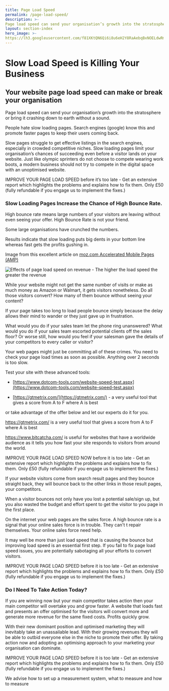 ```yaml
---
title: Page Load Speed
permalink: /page-load-speed/
description: >-
Page load speed can send your organisation’s growth into the stratosphere or bring it crashing down to earth without a sound.
layout: section-index
hero_image: >-
https://lh3.googleusercontent.com/f81XKtQN6Qi6i8u6eH2Y8RaAebqBxNOELdwRmq1B7LWbT4SNnGPUXtKJDP-Ktrk7ORoUCon6zpIMThfYLz0=w1200-h500-c-rj-e30#.jpg
---
```


# Slow Load Speed is Killing Your Business

## Your website page load speed can make or break your organisation

Page load speed can send your organisation’s growth into the stratosphere or bring it crashing down to earth without a sound.

People hate slow loading pages. Search engines (google) know this and promote faster pages to keep their users coming back.

Slow pages struggle to get effective listings in the search engines, especially in crowded competitive niches. Slow loading pages limit your organisation’s chances of succeeding even before a visitor lands on your website. Just like olympic sprinters do not choose to compete wearing work boots, a modern business should not try to compete in the digital space with an unoptimised website.

 IMPROVE YOUR PAGE LOAD SPEED  before it’s too late - Get an extensive report which highlights the problems and explains how to fix them. Only £50 (fully refundable if you engage us to implement the fixes.) 

### Slow Loading Pages Increase the Chance of High Bounce Rate.

High bounce rate means large numbers of your visitors are leaving without even seeing your offer. High Bounce Rate is not your friend.

Some large organisations have crunched the numbers.

Results indicate that slow loading puts big dents in your bottom line whereas fast gets the profits gushing in.

Image from this excellent article on [moz.com Accelerated Mobile Pages (AMP)](https://moz.com/blog/amp-digital-marketing-2018)


![Effects of page load speed on revenue - The higher the load speed the greater the revenue](https://lh3.googleusercontent.com/-lBQrLLYpXWI/W5fKipIeqDI/AAAAAAAAXEw/ZoDKRXBU4Fkto1WO8KIIe95xoy1-NNy3ACL0BGAs/w530-h280-n-rp/amazonwalmartyahoo.png)

While your website might not get the same number of visits or make as much money as Amazon or Walmart, it gets visitors nonetheless. Do all those visitors convert? How many of them bounce without seeing your content?

If your page takes too long to load people bounce simply because the delay allows their mind to wander or they just gave up in frustration.

What would you do if your sales team let the phone ring unanswered? What would you do if your sales team escorted potential clients off the sales floor? Or worse still, how would you feel if your salesman gave the details of your competitors to every caller or visitor?

Your web pages might just be committing all of these crimes. You need to check your page load times as soon as possible. Anything over 2 seconds is too slow.  

Test your site with these advanced tools:

*  [https://www.dotcom-tools.com/website-speed-test.aspx](https://www.dotcom-tools.com/website-speed-test.aspx)

*  [https://gtmetrix.com/](https://gtmetrix.com/) - a very useful tool that gives a score from A to F where A is best

or take advantage of the offer below and let our experts do it for you.

https://gtmetrix.com/ is a very useful tool that gives a score from A to F where A is best

https://www.bitcatcha.com/ is useful for websites that have a worldwide audience as it tells you how fast your site responds to visitors from around the world.

IMPROVE YOUR PAGE LOAD SPEED NOW before it is too late - Get an extensive report which highlights the problems and explains how to fix them. Only £50 (fully refundable if you engage us to implement the fixes.)

If your website visitors come from search result pages and they bounce straight back, they will bounce back to the other links in those result pages, your competitors.  

When a visitor bounces not only have you lost a potential sale/sign up, but you also wasted the budget and effort spent to get the visitor to you page in the first place.  

On the internet your web pages are the sales force. A high bounce rate is a signal that your online sales force is in trouble. They can't t repair themselves. Your online sales force need help.

It may well be more than just load speed that is causing the bounce but improving load speed is an essential first step. If you fail to fix page load speed issues, you are potentially sabotaging all your efforts to convert visitors.

IMPROVE YOUR PAGE LOAD SPEED before it is too late - Get an extensive report which highlights the problems and explains how to fix them. Only £50 (fully refundable if you engage us to implement the fixes.)

### Do I Need To Take Action Today?
If you are winning now but your main competitor takes action then your main competitor will overtake you and grow faster. A website that loads fast and presents an offer optimised for the visitors will convert more and generate more revenue for the same fixed costs. Profits quickly grow. 

With their new dominant position and optimised marketing they will inevitably take an unassailable lead. With their growing revenues they will be able to outbid everyone else in the niche to promote their offer. By taking action now and adopting an optimising approach to your marketing your organisation can dominate.

IMPROVE YOUR PAGE LOAD SPEED before it is too late - Get an extensive report which highlights the problems and explains how to fix them. Only £50 (fully refundable if you engage us to implement the fixes.)

We advise how to set up a measurement system, what to measure and how to measure